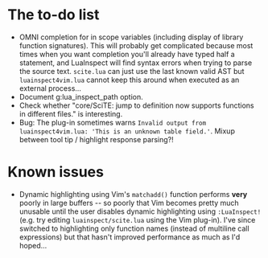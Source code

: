# The to-do list

 * OMNI completion for in scope variables (including display of library function signatures). This will probably get complicated because most times when you want completion you'll already have typed half a statement, and LuaInspect will find syntax errors when trying to parse the source text. `scite.lua` can just use the last known valid AST but `luainspect4vim.lua` cannot keep this around when executed as an external process…
 * Document g:lua_inspect_path option.
 * Check whether "core/SciTE: jump to definition now supports functions in different files." is interesting.
 * Bug: The plug-in sometimes warns `Invalid output from luainspect4vim.lua: 'This is an unknown table field.'`. Mixup between tool tip / highlight response parsing?!

# Known issues

 * Dynamic highlighting using Vim's `matchadd()` function performs **very** poorly in large buffers -- so poorly that Vim becomes pretty much unusable until the user disables dynamic highlighting using `:LuaInspect!` (e.g. try editing `luainspect/scite.lua` using the Vim plug-in). I've since switched to highlighting only function names (instead of multiline call expressions) but that hasn't improved performance as much as I'd hoped...

